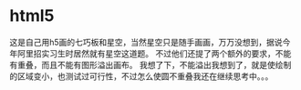 # html5
这是自己用h5画的七巧板和星空，当然星空只是随手画画，万万没想到，据说今年阿里招实习生时居然就有星空这道题。
不过他们还提了两个额外的要求，不能有重叠，而且不能有图形溢出画布。
我想了下，不能溢出我想到了，就是使绘制的区域变小，也测试过可行性，不过怎么使圆不重叠我还在继续思考中。。。
